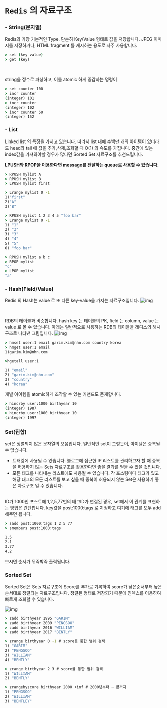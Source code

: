 # `Redis` 의 자료구조

### - String(문자열)

Redis의 가장 기본적인 Type. 단순히 Key/Value 형태로 값을 저장합니다.
JPEG 이미지를 저장하거나, HTML fragment 를 캐시하는 용도로 자주 사용합니다.

```cmd
> set (key value)
> get (key)
```

<br>

string을 정수로 파싱하고, 이를 atomic 하게 증감하는 명령어

```cmd
> set counter 100
> incr counter
(integer) 101
> incr counter
(integer) 102
> incr counter 50
(integer) 152
```

### - List

Linked list 의 특징을 가지고 있습니다. 따라서 list 내에 수백만 개의 아이템이 있더라도 head와 tail 에 값을 추가,삭제,조회할 때 O(1) 의 속도를 가집니다.
중간에 있는 index값을 가져와야할 경우가 많다면 Sorted Set 자료구조를 추천드립니다.

**LPUSH와 RPOP을 이용한다면 message를 전달하는 queue로 사용할 수 있습니다.**

```cmd
> RPUSH mylist A
> RPUSH mylist B
> LPUSH mylist first

> Lrange mylist 0 -1
1)"first"
2)"A"
3)"B"

```

```cmd
> RPUSH mylist 1 2 3 4 5 "foo bar"
> Lrange mylist 0 -1
1) "1"
2) "2"
3) "3"
4) "4"
5) "5"
6) "foo bar"

```

```cmd
> RPUSH mylist a b c
> RPOP mylist
"c"
> LPOP mylist
"a"
```

### - Hash(Field/Value)

Redis 의 Hash는 value 로 또 다른 key-value을 가지는 자료구조입니다.
![img](https://miro.medium.com/max/640/1*KoB9bWH9hC88CfkaNclnWw.webp)

<br>

RDB의 테이블과 비슷합니다. hash key 는 테이블의 PK, field 는 column, value 는 value 로 볼 수 있습니다. 아래는 일반적으로 사용하는 RDB의 테이블을 레디스의 해시 구조로 나타낸 그림입니다.
![img](https://miro.medium.com/max/720/1*Zc-Xo3Peb0Cew4IBiFQb7Q.webp)

```cmd
> hmset user:1 email garim.kim@nhn.com country korea
> hmget user:1 email
1)garim.kim@nhn.com

>hgetall user:1

1) "email"
2) "garim.kim@nhn.com"
3) "country"
4) "korea"
```

개별 아이템을 atomic하게 조작할 수 있는 커맨드도 존재합니다.

```cmd
> hincrby user:1000 birthyear 10
(integer) 1987
> hincrby user:1000 birthyear 10
(integer) 1997
```

### Set(집합)

set은 정렬되지 않은 문자열의 모음입니다. 일반적인 set이 그렇듯이, 아이템은 중복될 수 없습니다.

- 트래킹에 사용될 수 있습니다. 블로그에 접근한 IP 리스트를 관리하고자 할 때 중복을 허용하지 않는 Sets 자료구조를 활용한다면 좋을 결과를 얻을 수 있을 것입니다.
- 모든 태그를 나타내는 리스트에도 사용될 수 있습니다. 각 포스팅마다 태그가 있고 해당 태그의 모든 리스트를 보고 싶을 때 중복이 허용되지 않는 Set은 사용하기 좋은 자료구조 일 수 있습니다.

<br>
ID가 1000인 포스트에 1,2,5,77번의 태그ID가 연결된 경우, set에서 이 관계를 표현하는 방법은 간단합니다. key값을 post:1000:tags 로 지정하고 여기에 태그를 모두 add 해주면 됩니다.

```cmd
> sadd post:1000:tags 1 2 5 77
> smembers post:1000:tags

1.5
2.1
3.77
4.2
```

보시면 순서가 뒤죽박죽 출력됩니다.

### Sorted Set

Sorted Set은 Sets 자료구조에 Score를 추가로 기록하여 score가 낮은순서부터 높은순서대로 정렬되는 자료구조입니다. 정렬된 형태로 저장되기 때문에 인덱스를 이용하여 빠르게 조회할 수 있습니다.

![img](https://miro.medium.com/max/640/1*WDYvA4CyKdOhOU9kg8A8UQ.webp)

```cmd
> zadd birthyear 1995 "GARIM"
> zadd birthyear 2009 "PENGSOO"
> zadd birthyear 2016 "WILLIAM"
> zadd birthyear 2017 "BENTLY"

> zrange birthyear 0 -1 # score를 통한 범위 검색
1) "GARIM"
2) "PENGSOO"
3) "WILLIAM"
4) "BENTLY"

> zrange birthyear 2 3 # score를 통한 범위 검색
1) "WILLIAM"
2) "BENTLY"

> zrangebyscore birthyear 2000 +inf # 2000년부터 ~ 끝까지
1) "PENGSOO"
2) "WILLIAM"
3) "BENTLEY"
```
